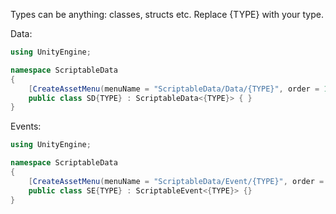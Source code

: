 Types can be anything: classes, structs etc.
Replace {TYPE} with your type.

Data:
```C#
using UnityEngine;

namespace ScriptableData
{
	[CreateAssetMenu(menuName = "ScriptableData/Data/{TYPE}", order = 146)]
	public class SD{TYPE} : ScriptableData<{TYPE}> { }
}
```

Events:
```C#
using UnityEngine;

namespace ScriptableData
{
	[CreateAssetMenu(menuName = "ScriptableData/Event/{TYPE}", order = 147)]
	public class SE{TYPE} : ScriptableEvent<{TYPE}> {}
}
```